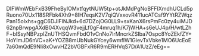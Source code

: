 DIFWmWEbFxB39FheByIOMxtfqytNUW5tp+otJkMdPgNoBFFIXmdhUCLd5pRuono70Ux118SRFbk4Xh9+8IH7eqsK2V7qiQVxxovR411ucATCsf9YYtRZWqzPan15olxhs+ggC6DJIFlNJkd+6d7DZojOG0LL9+sxKanX6rsPmFc0zy4uiMJD62npBrwpgAXdB04XvqqW3vejjLf0gF4mruq1h/K7jWHA+s6eUJ4p/H/wtLZhF+blSsyNBPzpIZnUTHSQvmFbdO1vCnNo7lrMncrkZSIba7Ospc8YoZEkfZY+HoYImJD6nVC+aK+YOZB8mUbNukGYcey6wmfIW1GievTxVbke1MO6UcEoE7a60mQdE9Nli8xOwvHZ2bVGBFxR6R9mERHVqS7D/A1UzZ/eEg==

